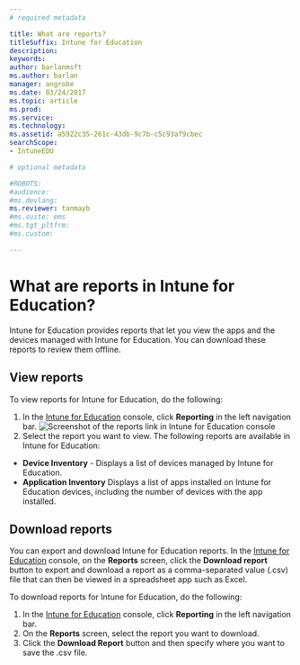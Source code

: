 ```yaml
---
# required metadata

title: What are reports?  
titleSuffix: Intune for Education
description:
keywords:
author: barlanmsft
ms.author: barlan
manager: angrobe
ms.date: 03/24/2017
ms.topic: article
ms.prod:
ms.service:
ms.technology:
ms.assetid: a5922c35-261c-43db-9c7b-c5c93af9cbec
searchScope:
- IntuneEDU

# optional metadata

#ROBOTS:
#audience:
#ms.devlang:
ms.reviewer: tanmayb
#ms.suite: ems
#ms.tgt_pltfrm:
#ms.custom:

---
```


# What are reports in Intune for Education?

Intune for Education provides reports that let you view the apps and the devices managed with Intune for Education. You can download these reports to review them offline.

## View reports

To view reports for Intune for Education, do the following:

1. In the [Intune for Education](https://manage.windowsazure.com) console, click **Reporting** in the left navigation bar.
![Screenshot of the reports link in Intune for Education console](/media/../reports-link.png)
2. Select the report you want to view. The following reports are available in Intune for Education:
  - **Device Inventory** - Displays a list of devices managed by Intune for Education.  
  - **Application Inventory** Displays a list of apps installed on Intune for Education devices, including the number of devices with the app installed.

## Download reports

You can export and download Intune for Education reports. In the [Intune for Education](https://manage.windowsazure.com) console, on the **Reports** screen, click the **Download report** button to export and download a report as a comma-separated value (.csv) file that can then be viewed in a spreadsheet app such as Excel.

To download reports for Intune for Education, do the following:
1. In the [Intune for Education](https://manage.windowsazure.com) console, click **Reporting** in the left navigation bar.
2. On the **Reports** screen, select the report you want to download.
3. Click the **Download Report** button and then specify where you want to save the .csv file.

<!--

>[&larr; **Add apps**](.\add-apps.md)    [**Install apps** &rarr;](.\install-apps.md)  -->
